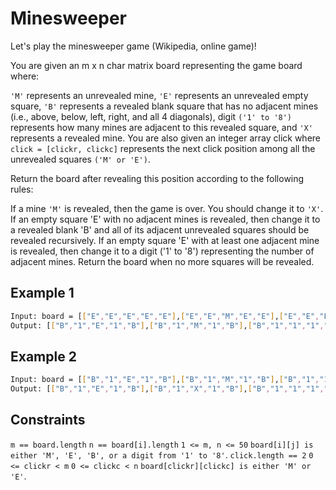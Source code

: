 # Minesweeper

Let's play the minesweeper game (Wikipedia, online game)!

You are given an m x n char matrix board representing the game board where:

`'M'` represents an unrevealed mine,
`'E'` represents an unrevealed empty square,
`'B'` represents a revealed blank square that has no adjacent mines (i.e., above, below, left, right, and all 4 diagonals),
digit `('1' to '8')` represents how many mines are adjacent to this revealed square, and
`'X'` represents a revealed mine.
You are also given an integer array click where `click = [clickr, clickc]` represents the next click position among all the unrevealed squares `('M' or 'E')`.

Return the board after revealing this position according to the following rules:

If a mine `'M'` is revealed, then the game is over. You should change it to `'X'`.
If an empty square 'E' with no adjacent mines is revealed, then change it to a revealed blank 'B' and all of its adjacent unrevealed squares should be revealed recursively.
If an empty square 'E' with at least one adjacent mine is revealed, then change it to a digit ('1' to '8') representing the number of adjacent mines.
Return the board when no more squares will be revealed.

## Example 1

```bash
Input: board = [["E","E","E","E","E"],["E","E","M","E","E"],["E","E","E","E","E"],["E","E","E","E","E"]], click = [3,0]
Output: [["B","1","E","1","B"],["B","1","M","1","B"],["B","1","1","1","B"],["B","B","B","B","B"]]
```

## Example 2

```bash
Input: board = [["B","1","E","1","B"],["B","1","M","1","B"],["B","1","1","1","B"],["B","B","B","B","B"]], click = [1,2]
Output: [["B","1","E","1","B"],["B","1","X","1","B"],["B","1","1","1","B"],["B","B","B","B","B"]]
```

## Constraints

`m == board.length`
`n == board[i].length`
`1 <= m, n <= 50`
`board[i][j] is either 'M', 'E', 'B', or a digit from '1' to '8'`.
`click.length == 2`
`0 <= clickr < m`
`0 <= clickc < n`
`board[clickr][clickc] is either 'M' or 'E'`.

